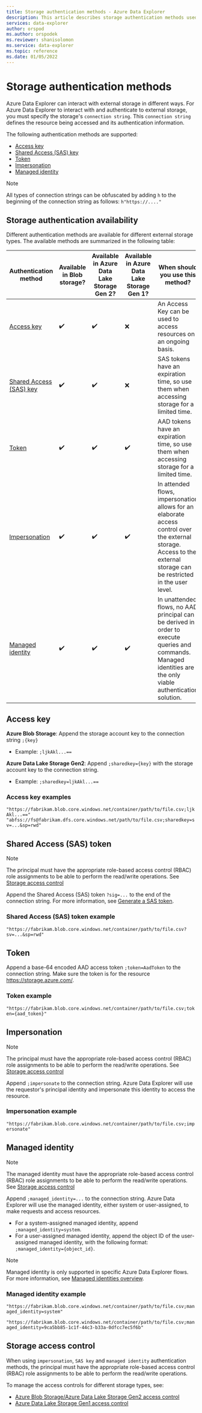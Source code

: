 ```yaml
---
title: Storage authentication methods - Azure Data Explorer
description: This article describes storage authentication methods used in connection strings in Azure Data Explorer.
services: data-explorer
author: orspod
ms.author: orspodek
ms.reviewer: shanisolomon
ms.service: data-explorer
ms.topic: reference
ms.date: 01/05/2022
---
```

# Storage authentication methods

Azure Data Explorer can interact with external storage in different ways. For Azure Data Explorer to interact with and authenticate to external storage, you must specify the storage's `connection string`. This `connection string` defines the resource being accessed and its authentication information.

The following authentication methods are supported:
* [Access key](#access-key)
* [Shared Access (SAS) key](#shared-access-sas-token)
* [Token](#token)
* [Impersonation](#impersonation)
* [Managed identity](#managed-identity)

> [!NOTE]
> All types of connection strings can be obfuscated by adding `h` to the beginning of the connection string as follows: `h"https://...."`

## Storage authentication availability

Different authentication methods are available for different external storage types. The available methods are summarized in the following table:

Authentication method | Available in Blob storage? | Available in Azure Data Lake Storage Gen 2? | Available in Azure Data Lake Storage Gen 1? | When should you use this method?|
|---|---|---|---|---|
|[Access key](#access-key) | :heavy_check_mark: |:heavy_check_mark: | :x: | An Access Key can be used to access resources on an ongoing basis.
| [Shared Access (SAS) key](#shared-access-sas-token) | :heavy_check_mark: | :heavy_check_mark: | :x: | SAS tokens have an expiration time, so use them when accessing storage for a limited time. 
| [Token](#token) | :heavy_check_mark: | :heavy_check_mark: | :heavy_check_mark: | AAD tokens have an expiration time, so use them when accessing storage for a limited time.
| [Impersonation](#impersonation) | :heavy_check_mark: | :heavy_check_mark: | :heavy_check_mark: | In attended flows, impersonation allows for an elaborate access control over the external storage. Access to the external storage can be restricted in the user level. 
| [Managed identity](#managed-identity) | :heavy_check_mark: | :heavy_check_mark: | :heavy_check_mark: | In unattended flows, no AAD principal can be derived in order to execute queries and commands. Managed identities are the only viable authentication solution.

## Access key

**Azure Blob Storage**: Append the storage account key to the connection string `;{key}` 
* Example: `;ljkAkl...==`

**Azure Data Lake Storage Gen2**: Append `;sharedkey={key}` with the storage account key to the connection string. 
* Example: `;sharedkey=ljkAkl...==`

### Access key examples

`"https://fabrikam.blob.core.windows.net/container/path/to/file.csv;ljkAkl...=="`
`"abfss://fs@fabrikam.dfs.core.windows.net/path/to/file.csv;sharedkey=sv=...&sp=rwd"`

## Shared Access (SAS) token

> [!NOTE]
> The principal must have the appropriate role-based access control (RBAC) role assignments to be able to perform the read/write operations. See [Storage access control](#storage-access-control.)

Append the Shared Access (SAS) token `?sig=...` to the end of the connection string. For more information, see [Generate a SAS token](generate-sas-token.md).

### Shared Access (SAS) token example

`"https://fabrikam.blob.core.windows.net/container/path/to/file.csv?sv=...&sp=rwd"`

## Token

Append a base-64 encoded AAD access token `;token=AadToken` to the connection string. Make sure the token is for the resource https://storage.azure.com/.

### Token example

`"https://fabrikam.blob.core.windows.net/container/path/to/file.csv;token={aad_token}"`

## Impersonation

> [!NOTE]
> The principal must have the appropriate role-based access control (RBAC) role assignments to be able to perform the read/write operations. See [Storage access control](#storage-access-control.)

Append `;impersonate` to the connection string. Azure Data Explorer will use the requestor's principal identity and impersonate this identity to access the resource. 

### Impersonation example

`"https://fabrikam.blob.core.windows.net/container/path/to/file.csv;impersonate"`

## Managed identity

> [!NOTE]
> The managed identity must have the appropriate role-based access control (RBAC) role assignments to be able to perform the read/write operations. See [Storage access control](#storage-access-control.)

Append `;managed_identity=...` to the connection string. Azure Data Explorer will use the managed identity, either system or user-assigned, to make requests and access resources.
* For a system-assigned managed identity, append `;managed_identity=system`.
* For a user-assigned managed identity, append the object ID of the user-assigned managed identity, with the following format: `;managed_identity={object_id}`.

>[!NOTE]
> Managed identity is only supported in specific Azure Data Explorer flows. For more information, see [Managed identities overview](/azure/data-explorer/managed-identities-overview).

### Managed identity example

`"https://fabrikam.blob.core.windows.net/container/path/to/file.csv;managed_identity=system"`

`"https://fabrikam.blob.core.windows.net/container/path/to/file.csv;managed_identity=9ca5bb85-1c1f-44c3-b33a-0dfcc7ec5f6b"`

## Storage access control

When using `impersonation`, `SAS key` and `managed identity` authentication methods, the principal must have the appropriate role-based access control (RBAC) role assignments to be able to perform the read/write operations.

To manage the access controls for different storage types, see:
* [Azure Blob Storage/Azure Data Lake Storage Gen2 access control](/azure/storage/common/authorization-resource-provider#assign-management-permissions-with-azure-role-based-access-control-azure-rbac)
* [Azure Data Lake Storage Gen1 access control](/azure/storage/blobs/data-lake-storage-access-control)